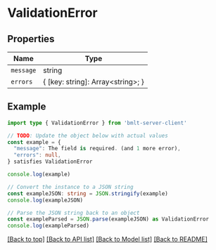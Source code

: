 
# ValidationError


## Properties

Name | Type
------------ | -------------
`message` | string
`errors` | { [key: string]: Array&lt;string&gt;; }

## Example

```typescript
import type { ValidationError } from 'bmlt-server-client'

// TODO: Update the object below with actual values
const example = {
  "message": The field is required. (and 1 more error),
  "errors": null,
} satisfies ValidationError

console.log(example)

// Convert the instance to a JSON string
const exampleJSON: string = JSON.stringify(example)
console.log(exampleJSON)

// Parse the JSON string back to an object
const exampleParsed = JSON.parse(exampleJSON) as ValidationError
console.log(exampleParsed)
```

[[Back to top]](#) [[Back to API list]](../README.md#api-endpoints) [[Back to Model list]](../README.md#models) [[Back to README]](../README.md)


